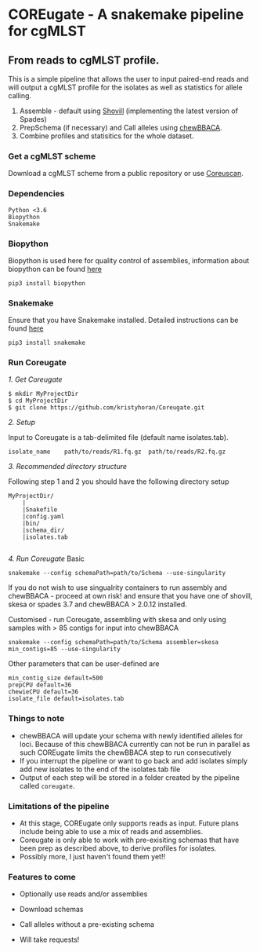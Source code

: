 # COREugate - A snakemake pipeline for cgMLST
## From reads to cgMLST profile.

This is a simple pipeline that allows the user to input paired-end reads and will output a cgMLST profile for the isolates as well as statistics for allele calling.

1. Assemble - default using [Shovill](https://github.com/tseemann/shovill) (implementing the latest version of Spades)
2. PrepSchema (if necessary) and Call alleles using [chewBBACA](https://github.com/B-UMMI/chewBBACA/wiki).
3. Combine profiles and statisitics for the whole dataset.
### Get a cgMLST scheme
Download a cgMLST scheme from a public repository or use [Coreuscan](https://github.com/kristyhoran/coreuscan).

### Dependencies
```
Python <3.6
Biopython
Snakemake
```

### Biopython
Biopython is used here for quality control of assemblies, information about biopython can be found [here](https://biopython.org)
```
pip3 install biopython
```

### Snakemake
Ensure that you have Snakemake installed. Detailed instructions can be found [here](https://snakemake.readthedocs.io/en/stable/getting_started/installation.html)

```
pip3 install snakemake
```

### Run Coreugate

*1. Get Coreugate*
```
$ mkdir MyProjectDir
$ cd MyProjectDir
$ git clone https://github.com/kristyhoran/Coreugate.git
```
*2. Setup*

Input to Coreugate is a tab-delimited file (default name isolates.tab).
```
isolate_name	path/to/reads/R1.fq.gz	path/to/reads/R2.fq.gz
```
*3. Recommended directory structure*

Following step 1 and 2 you should have the following directory setup
```
MyProjectDir/
	|
	|Snakefile
	|config.yaml
	|bin/
	|schema_dir/	
	|isolates.tab
		
```

*4. Run Coreugate*
Basic
```
snakemake --config schemaPath=path/to/Schema --use-singularity
```
If you do not wish to use singualrity containers to run assembly and chewBBACA - proceed at own risk! and ensure that you have one of shovill, skesa or spades 3.7 and chewBBACA > 2.0.12 installed.

Customised - run Coreugate, assembling with skesa and only using samples with > 85 contigs for input into chewBBACA
```
snakemake --config schemaPath=path/to/Schema assembler=skesa min_contigs=85 --use-singularity
```

Other parameters that can be user-defined are
```
min_contig_size default=500
prepCPU default=36
chewieCPU default=36
isolate_file default=isolates.tab
```


### Things to note
* chewBBACA will update your schema with newly identified alleles for loci. Because of this chewBBACA currently can not be run in parallel as such COREugate limits the chewBBACA step to run consecutively
* If you interrupt the pipeline or want to go back and add isolates simply add new isolates to the end of the isolates.tab file
* Output of each step will be stored in a folder created by the pipeline called `coreugate`.

### Limitations of the pipeline
* At this stage, COREugate only supports reads as input. Future plans include being able to use a mix of reads and assemblies.
* Coreugate is only able to work with pre-exisiting schemas that have been prep as described above, to derive profiles for isolates.
* Possibly more, I just haven't found them yet!!

### Features to come
* Optionally use reads and/or assemblies
* Download schemas
* Call alleles without a pre-existing schema

* Will take requests!


